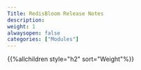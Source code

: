 ```yaml
---
Title: RedisBloom Release Notes
description:
weight: 1
alwaysopen: false
categories: ["Modules"]
---
```

{{%allchildren style="h2" sort="Weight"%}}

